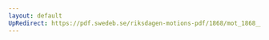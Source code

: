 ```yaml
---
layout: default
UpRedirect: https://pdf.swedeb.se/riksdagen-motions-pdf/1868/mot_1868__ak__00175/mot_1868__ak__00175_002.pdf
---
```

